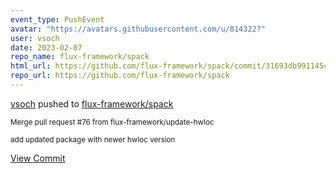 ```yaml
---
event_type: PushEvent
avatar: "https://avatars.githubusercontent.com/u/814322?"
user: vsoch
date: 2023-02-07
repo_name: flux-framework/spack
html_url: https://github.com/flux-framework/spack/commit/31693db991145c54b886f4149063f86f74198f18
repo_url: https://github.com/flux-framework/spack
---
```


<a href='https://github.com/vsoch' target='_blank'>vsoch</a> pushed to <a href='https://github.com/flux-framework/spack' target='_blank'>flux-framework/spack</a>

<small>Merge pull request #76 from flux-framework/update-hwloc

add updated package with newer hwloc version</small>

<a href='https://github.com/flux-framework/spack/commit/31693db991145c54b886f4149063f86f74198f18' target='_blank'>View Commit</a>